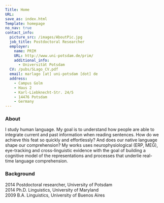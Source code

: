 ```yaml
---
Title: Home
URL:
save_as: index.html
Template: homepage
no_nav: true
contact_info:
  picture_src: /images/AboutPic.jpg
  job_title: Postdoctoral Researcher
  employer:
    name: PRIM
    URL: http://www.uni-potsdam.de/prim/
    additional_info:
      - Universität Potsdam
  CV: /pubs/SLago_CV.pdf
  email: marlago [at] uni-potsdam [dot] de
  address:
    - Campus Golm
    - Haus 2
    - Karl-Liebknecht-Str. 24/5
    - 14476 Potsdam
    - Germany
---
```


### About
I study human language. My goal is to understand how people are able to integrate current and past information when reading sentences. How do we achieve this feat so quickly and effortlessly? And does our native language shape our comprehension? My works uses neurophysiological (ERP, MEG), eye-tracking and cross-linguistic evidence with the goal of building a cognitive model of the representations and processes that underlie real-time language comprehension.



### Background
2014 Postdoctoral researcher, University of Potsdam  
2014 Ph.D. Linguistics, University of Maryland  
2009 B.A. Linguistics, University of Buenos Aires  
